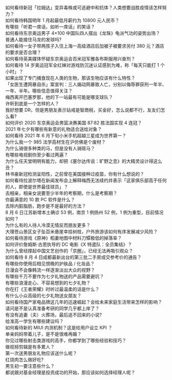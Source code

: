 如何看待新冠「拉姆达」变异毒株或可逃避中和抗体？人类想要战胜疫情该怎样努力？  
如何看待韩国明年 1 月起最低月薪约为 10800 元人民币？  
有哪些「听君一席话，如听一席话」的笑话？  
如何看待东京奥运男子 4×100 中国队四人摆出《龙珠》龟派气功的姿势出场？  
普通人能接住马龙的发球吗?  
如何看待一女子带两孩子入住上海一高级酒店后加被子被要求另付 380 元？酒店的要求是否合理？  
如何看待英美媒体怀疑东京奥运会百米冠军雅各布斯服用兴奋剂？  
如何看待 14 岁奥运冠军全红婵对游戏防沉迷认证感到为难，称「每天只能打 1 个小时」？  
如果出现了专门捕食现在人类的生物，那该生物应该有什么特性？  
「女医生遭网暴自杀」案宣判：三人煽动网暴致人亡，分别以侮辱罪获刑一年半、一年、半年。哪些信息值得关注？  
梅西离开巴塞罗那，他的下一站最有可能是哪支球队？  
许昕到底是一个怎样的人？  
我好想要 DR，但是男朋友表示钻戒是智商税，买金好，怎么说都不行，友友们怎么看?  
如何评价 2020 东京奥运会男篮决赛美国 87:82 胜法国实现 4 连冠？  
2021 年七夕有哪些有新意的礼物适合送给对象？  
如何看待 2021 年 6 月下旬小米手机超越三星成为世界第一？  
为什么我一个 985 法学高材生在沪仿佛是个废材？  
为什么骑很多种类的马，但是没有人骑斑马？  
有哪些电视剧你至少看过两遍？  
为什么任天堂明明有能力，却把《塞尔达传说：旷野之息》的大精灵设计得这么丑？  
林书豪新冠检测呈阳性，之前曾在美国接种过疫苗，你有什么想说的？  
如何看待拉波尔塔在新闻发布会上解释梅西无法续约并表示「这家俱乐部高于任何的人，即使是世界最佳球员」？  
去相亲，相亲女说要至少半年的考察期，什么是考察期？  
你最满意的 10 款 PC 软件是什么？  
去除内脏脂肪，跑步是不是最好的方法？  
8 月 6 日江苏新增本土确诊 53 例，南京 1 例扬州 52 例，1 例为重型，目前情况如何？  
为什么有的人待人冷漠无情反而朋友更多？  
大理苍山景区女子坠百米悬崖幸挂树枝，户外旅游该如何有序发展减少风险？  
如何看待游戏《原神》稻妻地图中材料刀镡极低的掉落率？  
如何评价詹姆斯·古恩执导的 DC 电影《X 特遣队：全员集结》？  
为什么曾经撑起中国文艺创作的「京圈」，已经无法再吸引观众？  
如何看待 8 月 4 日成都最新出台的第三批二手房成交参考价的通告？  
有哪些你使用后相见恨晚的护肤品 / 化妆品？  
日漫会不会像韩流一样逐渐淡出大众的视野？  
有哪些千万不要作为七夕礼物送的产品需要避坑？  
有哪些浪漫走心、不容易想到的七夕礼物？  
你在打《王者荣耀》时听过最温柔的话是什么？  
有什么小众高级的七夕礼物送女朋友？  
如何看待国产家电品牌这几年的迅速崛起？会给未来家庭生活带来怎样的影响？  
请问是不是认真准备考研的同学几乎都上岸了？  
有没有追妻（夫）火葬场，最后追不回来的小说?  
给准高一学生有哪些建议吗？  
如何看待新的 MIUI 内测机制？这是给用户设立 KPI ？  
单亲妈妈带着儿子，是不是很难再婚？  
你见过哪些射击类游戏的高手，你都学到了哪些经验和技巧？  
做视频剪辑是有多累人？  
第一次送男朋友礼物应该送什么呢？  
红烧肉怎么做好吃?  
男生初一要注意些什么？  
都说跟对基金经理是投资成功的开始，那应该如何选择经理人呢？  
